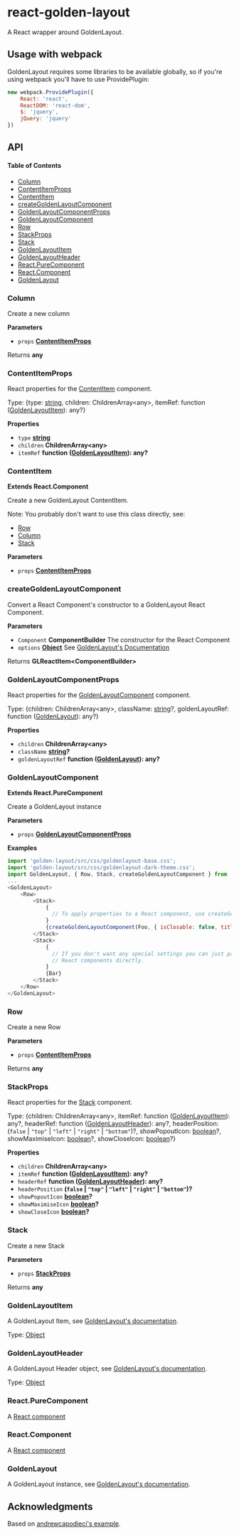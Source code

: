 # react-golden-layout

A React wrapper around GoldenLayout.

## Usage with webpack

GoldenLayout requires some libraries to be available globally, so if you're using webpack you'll have to use ProvidePlugin:

```javascript
new webpack.ProvidePlugin({
    React: 'react',
    ReactDOM: 'react-dom',
    $: 'jquery',
    jQuery: 'jquery'
})
```

## API

<!-- Generated by documentation.js. Update this documentation by updating the source code. -->

#### Table of Contents

-   [Column](#column)
-   [ContentItemProps](#contentitemprops)
-   [ContentItem](#contentitem)
-   [createGoldenLayoutComponent](#creategoldenlayoutcomponent)
-   [GoldenLayoutComponentProps](#goldenlayoutcomponentprops)
-   [GoldenLayoutComponent](#goldenlayoutcomponent)
-   [Row](#row)
-   [StackProps](#stackprops)
-   [Stack](#stack)
-   [GoldenLayoutItem](#goldenlayoutitem)
-   [GoldenLayoutHeader](#goldenlayoutheader)
-   [React.PureComponent](#reactpurecomponent)
-   [React.Component](#reactcomponent)
-   [GoldenLayout](#goldenlayout)

### Column

Create a new column

**Parameters**

-   `props` **[ContentItemProps](#contentitemprops)** 

Returns **any** 

### ContentItemProps

React properties for the [ContentItem](#contentitem) component.

Type: {type: [string](https://developer.mozilla.org/docs/Web/JavaScript/Reference/Global_Objects/String), children: ChildrenArray&lt;any>, itemRef: function ([GoldenLayoutItem](#goldenlayoutitem)): any?}

**Properties**

-   `type` **[string](https://developer.mozilla.org/docs/Web/JavaScript/Reference/Global_Objects/String)** 
-   `children` **ChildrenArray&lt;any>** 
-   `itemRef` **function ([GoldenLayoutItem](#goldenlayoutitem)): any?** 

### ContentItem

**Extends React.Component**

Create a new GoldenLayout ContentItem.

Note: You probably don't want to use this class directly, see:

-   [Row](#row)
-   [Column](#column)
-   [Stack](#stack)

**Parameters**

-   `props` **[ContentItemProps](#contentitemprops)** 

### createGoldenLayoutComponent

Convert a React Component's constructor to a GoldenLayout React Component.

**Parameters**

-   `Component` **ComponentBuilder** The constructor for the React Component
-   `options` **[Object](https://developer.mozilla.org/docs/Web/JavaScript/Reference/Global_Objects/Object)** See [GoldenLayout's Documentation](https://golden-layout.com/docs/ItemConfig.html)

Returns **GLReactItem&lt;ComponentBuilder>** 

### GoldenLayoutComponentProps

React properties for the [GoldenLayoutComponent](#goldenlayoutcomponent) component.

Type: {children: ChildrenArray&lt;any>, className: [string](https://developer.mozilla.org/docs/Web/JavaScript/Reference/Global_Objects/String)?, goldenLayoutRef: function ([GoldenLayout](#goldenlayout)): any?}

**Properties**

-   `children` **ChildrenArray&lt;any>** 
-   `className` **[string](https://developer.mozilla.org/docs/Web/JavaScript/Reference/Global_Objects/String)?** 
-   `goldenLayoutRef` **function ([GoldenLayout](#goldenlayout)): any?** 

### GoldenLayoutComponent

**Extends React.PureComponent**

Create a GoldenLayout instance

**Parameters**

-   `props` **[GoldenLayoutComponentProps](#goldenlayoutcomponentprops)** 

**Examples**

```javascript
import 'golden-layout/src/css/goldenlayout-base.css';
import 'golden-layout/src/css/goldenlayout-dark-theme.css';
import GoldenLayout, { Row, Stack, createGoldenLayoutComponent } from 'react-golden-layout';
...
<GoldenLayout>
    <Row>
        <Stack>
            {
              // To apply properties to a React component, use createGoldenLayoutComponent
            }
            {createGoldenLayoutComponent(Foo, { isClosable: false, title: "Foo's Title" })}
        </Stack>
        <Stack>
            {
              // If you don't want any special settings you can just pass
              // React components directly.
            }
            {Bar}
        </Stack>
    </Row>
</GoldenLayout>
```

### Row

Create a new Row

**Parameters**

-   `props` **[ContentItemProps](#contentitemprops)** 

Returns **any** 

### StackProps

React properties for the [Stack](#stack) component.

Type: {children: ChildrenArray&lt;any>, itemRef: function ([GoldenLayoutItem](#goldenlayoutitem)): any?, headerRef: function ([GoldenLayoutHeader](#goldenlayoutheader)): any?, headerPosition: (`false` \| `"top"` \| `"left"` \| `"right"` \| `"bottom"`)?, showPopoutIcon: [boolean](https://developer.mozilla.org/docs/Web/JavaScript/Reference/Global_Objects/Boolean)?, showMaximiseIcon: [boolean](https://developer.mozilla.org/docs/Web/JavaScript/Reference/Global_Objects/Boolean)?, showCloseIcon: [boolean](https://developer.mozilla.org/docs/Web/JavaScript/Reference/Global_Objects/Boolean)?}

**Properties**

-   `children` **ChildrenArray&lt;any>** 
-   `itemRef` **function ([GoldenLayoutItem](#goldenlayoutitem)): any?** 
-   `headerRef` **function ([GoldenLayoutHeader](#goldenlayoutheader)): any?** 
-   `headerPosition` **(`false` \| `"top"` \| `"left"` \| `"right"` \| `"bottom"`)?** 
-   `showPopoutIcon` **[boolean](https://developer.mozilla.org/docs/Web/JavaScript/Reference/Global_Objects/Boolean)?** 
-   `showMaximiseIcon` **[boolean](https://developer.mozilla.org/docs/Web/JavaScript/Reference/Global_Objects/Boolean)?** 
-   `showCloseIcon` **[boolean](https://developer.mozilla.org/docs/Web/JavaScript/Reference/Global_Objects/Boolean)?** 

### Stack

Create a new Stack

**Parameters**

-   `props` **[StackProps](#stackprops)** 

Returns **any** 

### GoldenLayoutItem

A GoldenLayout Item, see [GoldenLayout's documentation](http://golden-layout.com/docs/Item.html).

Type: [Object](https://developer.mozilla.org/docs/Web/JavaScript/Reference/Global_Objects/Object)

### GoldenLayoutHeader

A GoldenLayout Header object, see [GoldenLayout's documentation](http://golden-layout.com/docs/Header.html).

Type: [Object](https://developer.mozilla.org/docs/Web/JavaScript/Reference/Global_Objects/Object)

### React.PureComponent

A [React component](https://reactjs.org/docs/react-api.html#reactpurecomponent)

### React.Component

A [React component](https://reactjs.org/docs/react-api.html#reactcomponent)

### GoldenLayout

A GoldenLayout instance, see [GoldenLayout's documentation](https://golden-layout.com/docs/GoldenLayout.html).

## Acknowledgments

Based on [andrewcapodieci's example](https://github.com/andrewcapodieci/golden-layout-react-redux/).
